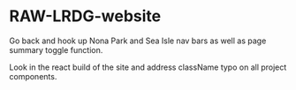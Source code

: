 # RAW-LRDG-website

Go back and hook up Nona Park and Sea Isle nav bars as well as page summary toggle function.

Look in the react build of the site and address className typo on all project components.

